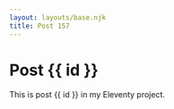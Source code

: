 ```yaml
---
layout: layouts/base.njk
title: Post 157
---
```


# Post {{ id }}

This is post {{ id }} in my Eleventy project.
